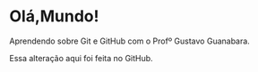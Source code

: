 # Olá,Mundo!
 Aprendendo sobre Git e GitHub com o Profº Gustavo Guanabara. 
 
 Essa alteração aqui foi feita no GitHub.
